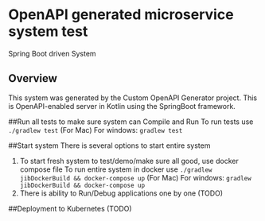 # OpenAPI generated microservice system test

Spring Boot driven System

## Overview
This system was generated by the Custom OpenAPI Generator project.
This is OpenAPI-enabled server in Kotlin using the SpringBoot framework.


##Run all tests to make sure system can Compile and Run
To run tests use `./gradlew test` (For Mac)
For windows: `gradlew test`

##Start system
There is several options to start entire system
1. To start fresh system to test/demo/make sure all good, use docker compose file
    To run entire system in docker use `./gradlew jibDockerBuild && docker-compose up` (For Mac)
    For windows: `gradlew jibDockerBuild && docker-compose up`
2. There is ability to Run/Debug applications one by one (TODO)

##Deployment to Kubernetes
(TODO)